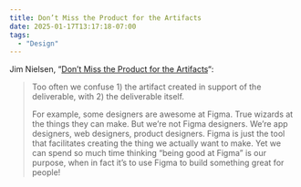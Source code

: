 ```yaml
---
title: Don’t Miss the Product for the Artifacts
date: 2025-01-17T13:17:18-07:00
tags:
  - "Design"
---
```


Jim Nielsen, “[Don’t Miss the Product for the Artifacts](https://blog.jim-nielsen.com/2025/dont-miss-the-product-for-the-artifacts/)“:

<blockquote>
<p>Too often we confuse 1) the artifact created in support of the deliverable, with 2) the deliverable itself.</p>

<p>For example, some designers are awesome at Figma. True wizards at the things they can make. But we’re not Figma designers. We’re app designers, web designers, product designers. Figma is just the tool that facilitates creating the thing we actually want to make. Yet we can spend so much time thinking “being good at Figma” is our purpose, when in fact it’s to use Figma to build something great for people!</p>
</blockquote>
